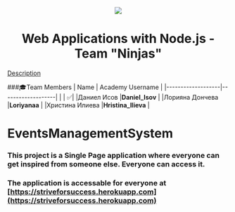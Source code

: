 <p align="center">
<a href="http://academy.telerik.com/">
<img src="https://camo.githubusercontent.com/08ecbe7b67d65cc7c6990787e2836b27b4296f2d/68747470733a2f2f7261772e6769746875622e636f6d2f666c65787472792f54656c6572696b2d41636164656d792f6d61737465722f50726f6772616d6d696e6725323077697468253230432532332f436f6465732f4f746865722f54656c6572696b2e706e67"/>
</a>

<h1 align="center">Web Applications with Node.js - Team "Ninjas"</h1>

[Description](https://github.com/TeamTODOPASS/strive-for-success/blob/master/project-description.md)

###:mortar_board:Team Members
| Name              | Academy Username      	|
|-------------------|-------------------|
|                   | :white_check_mark:|
|Даниел Исов |__Daniel_Isov__	        |
|Лорияна Дончева |__Loriyanaa__            	|
|Христина Илиева |__Hristina_Ilieva__    	 	|

# EventsManagementSystem

### This project is a Single Page application where everyone can get inspired from someone else. Everyone can access it.

### The application is accessable for everyone at [https://striveforsuccess.herokuapp.com](https://striveforsuccess.herokuapp.com)


